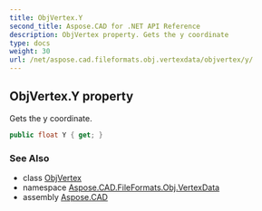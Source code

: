 ```yaml
---
title: ObjVertex.Y
second_title: Aspose.CAD for .NET API Reference
description: ObjVertex property. Gets the y coordinate
type: docs
weight: 30
url: /net/aspose.cad.fileformats.obj.vertexdata/objvertex/y/
---
```

## ObjVertex.Y property

Gets the y coordinate.

```csharp
public float Y { get; }
```

### See Also

* class [ObjVertex](../)
* namespace [Aspose.CAD.FileFormats.Obj.VertexData](../../objvertex/)
* assembly [Aspose.CAD](../../../)


